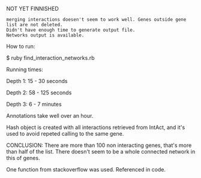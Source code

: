 NOT YET FINNISHED

    merging interactions doesen't seem to work well. Genes outside gene list are not deleted.
    Didn't have enough time to generate output file.
    Networks output is available.

How to run:

$ ruby find_interaction_networks.rb 

Running times:

Depth 1: 15 - 30 seconds

Depth 2: 58 - 125 seconds

Depth 3: 6 - 7 minutes

Annotations take well over an hour.

Hash object is created with all interactions retrieved from IntAct, and it's used to avoid repeted calling to the same gene.

CONCLUSION: There are more than 100 non interacting genes, that's more than half of the list.
There doesn't seem to be a whole connected network in this of genes.

One function from stackoverflow was used. Referenced in code.